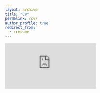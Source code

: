 ```yaml
---
layout: archive
title: "CV"
permalink: /cv/
author_profile: true
redirect_from:
  - /resume
---
```


<!-- 
<!-- <embed src="https://jathurshan0330.github.io/talks/EMBC_2021_Decoding%20of%20Hand%20Gestures%20from%20Electrocorticography%20with%20LSTM%20Based%20Deep%20Neural%20Network.pdf" > -->

<embed src="https://devindesilva.github.io/cv/DevinCV_academic.pdf">
<!-- width="200" height="300"> -->
